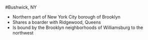 #Bushwick, NY

- Northern part of New York City borough of Brooklyn
- Shares a boarder with Ridgewood, Queens
- Is bound by the Brooklyn neighborhoods of Williamsburg to the northwest
